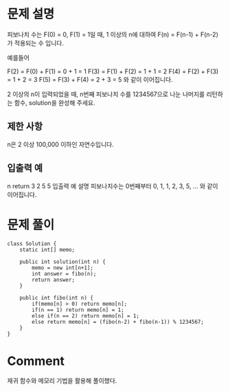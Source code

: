 # 문제 설명

피보나치 수는 F(0) = 0, F(1) = 1일 때, 1 이상의 n에 대하여 F(n) = F(n-1) + F(n-2) 가 적용되는 수 입니다.

예를들어

F(2) = F(0) + F(1) = 0 + 1 = 1
F(3) = F(1) + F(2) = 1 + 1 = 2
F(4) = F(2) + F(3) = 1 + 2 = 3
F(5) = F(3) + F(4) = 2 + 3 = 5
와 같이 이어집니다.

2 이상의 n이 입력되었을 때, n번째 피보나치 수를 1234567으로 나눈 나머지를 리턴하는 함수, solution을 완성해 주세요.

## 제한 사항

n은 2 이상 100,000 이하인 자연수입니다.

## 입출력 예

n	return
3	2
5	5
입출력 예 설명
피보나치수는 0번째부터 0, 1, 1, 2, 3, 5, ... 와 같이 이어집니다.

# 문제 풀이

```
class Solution {
    static int[] memo;
    
    public int solution(int n) {
        memo = new int[n+1];
        int answer = fibo(n);
        return answer;
    }
    
    public int fibo(int n) {
        if(memo[n] > 0) return memo[n];
        if(n == 1) return memo[n] = 1;
        else if(n == 2) return memo[n] = 1;
        else return memo[n] = (fibo(n-2) + fibo(n-1)) % 1234567;
    }
}
```

# Comment
재귀 함수와 메모리 기법을 활용해 풀이했다.

